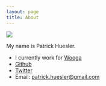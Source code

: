 ```yaml
---
layout: page
title: About
---
```


  <img src="/public/images/profile_picture.jpg"/>
<p class="message">
	My name is Patrick Huesler.
</p>

* I currently work for [Wooga](https://www.wooga.com)
* [Github](https://github.com/phuesler)
* [Twitter](https://twitter.com/phuesler)
* Email: patrick.huesler@gmail.com
